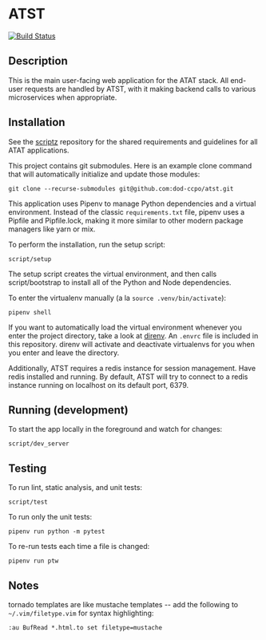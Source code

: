 
# ATST

[![Build Status](https://travis-ci.org/dod-ccpo/atst.svg?branch=master)](https://travis-ci.org/dod-ccpo/atst)

## Description

This is the main user-facing web application for the ATAT stack. All end-user
requests are handled by ATST, with it making backend calls to various
microservices when appropriate.

## Installation

See the [scriptz](https://github.com/dod-ccpo/scriptz) repository for the shared 
requirements and guidelines for all ATAT applications.

This project contains git submodules. Here is an example clone command that will 
automatically initialize and update those modules:

    git clone --recurse-submodules git@github.com:dod-ccpo/atst.git

This application uses Pipenv to manage Python dependencies and a virtual
environment. Instead of the classic `requirements.txt` file, pipenv uses a 
Pipfile and Pipfile.lock, making it more similar to other modern package managers 
like yarn or mix.

To perform the installation, run the setup script:

    script/setup

The setup script creates the virtual environment, and then calls script/bootstrap 
to install all of the Python and Node dependencies.

To enter the virtualenv manually (a la `source .venv/bin/activate`):

    pipenv shell

If you want to automatically load the virtual environment whenever you enter the project directory, take a look at [direnv](https://direnv.net/).  An `.envrc` file is included in this repository.  direnv will activate and deactivate virtualenvs for you when you enter and leave the directory.

Additionally, ATST requires a redis instance for session management. Have redis installed and running. By default, ATST will try to connect to a redis instance running on localhost on its default port, 6379.

## Running (development)

To start the app locally in the foreground and watch for changes:

    script/dev_server

## Testing

To run lint, static analysis, and unit tests:

    script/test

To run only the unit tests:

    pipenv run python -m pytest

To re-run tests each time a file is changed:

    pipenv run ptw

## Notes

tornado templates are like mustache templates -- add the
following to `~/.vim/filetype.vim` for syntax highlighting:

    :au BufRead *.html.to set filetype=mustache


